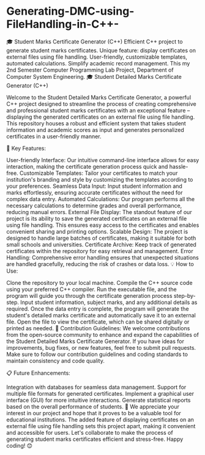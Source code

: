 # Generating-DMC-using-FileHandling-in-C++-
🎓 Student Marks Certificate Generator (C++)  Efficient C++ project to generate student marks certificates. Unique feature: display certificates on external files using file handling. User-friendly, customizable templates, automated calculations. Simplify academic record management. 
This my 2nd Semester Computer Programming Lab Project, Department of Computer System Engineering.
🎓 Student Detailed Marks Certificate Generator (C++)

Welcome to the Student Detailed Marks Certificate Generator, a powerful C++ project designed to streamline the process of creating comprehensive and professional student marks certificates with an exceptional feature – displaying the generated certificates on an external file using file handling. This repository houses a robust and efficient system that takes student information and academic scores as input and generates personalized certificates in a user-friendly manner.

📜 Key Features:

User-friendly Interface: Our intuitive command-line interface allows for easy interaction, making the certificate generation process quick and hassle-free.
Customizable Templates: Tailor your certificates to match your institution's branding and style by customizing the templates according to your preferences.
Seamless Data Input: Input student information and marks effortlessly, ensuring accurate certificates without the need for complex data entry.
Automated Calculations: Our program performs all the necessary calculations to determine grades and overall performance, reducing manual errors.
External File Display: The standout feature of our project is its ability to save the generated certificates on an external file using file handling. This ensures easy access to the certificates and enables convenient sharing and printing options.
Scalable Design: The project is designed to handle large batches of certificates, making it suitable for both small schools and universities.
Certificate Archive: Keep track of generated certificates within the repository for easy retrieval and management.
Error Handling: Comprehensive error handling ensures that unexpected situations are handled gracefully, reducing the risk of crashes or data loss.
💡 How to Use:

Clone the repository to your local machine.
Compile the C++ source code using your preferred C++ compiler.
Run the executable file, and the program will guide you through the certificate generation process step-by-step.
Input student information, subject marks, and any additional details as required.
Once the data entry is complete, the program will generate the student's detailed marks certificate and automatically save it to an external file.
Open the file to view the certificate, which can be shared digitally or printed as needed.
🚀 Contribution Guidelines:
We welcome contributions from the open-source community to enhance and expand the capabilities of the Student Detailed Marks Certificate Generator. If you have ideas for improvements, bug fixes, or new features, feel free to submit pull requests. Make sure to follow our contribution guidelines and coding standards to maintain consistency and code quality.

📋 Future Enhancements:

Integration with databases for seamless data management.
Support for multiple file formats for generated certificates.
Implement a graphical user interface (GUI) for more intuitive interactions.
Generate statistical reports based on the overall performance of students.
🙏 We appreciate your interest in our project and hope that it proves to be a valuable tool for educational institutions. The added feature of displaying certificates on an external file using file handling sets this project apart, making it convenient and accessible for users. Let's collaborate to make the process of generating student marks certificates efficient and stress-free. Happy coding! 😊
